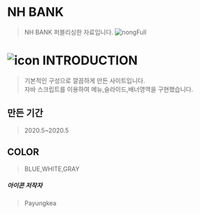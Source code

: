 # NH BANK
> NH BANK 퍼블리싱한 자료입니다.
![nongFull](https://user-images.githubusercontent.com/58199479/83517734-5ad41980-a514-11ea-9475-0612a586c4b0.png)

# ![icon](https://user-images.githubusercontent.com/58199479/83521495-472bb180-a51a-11ea-9491-fa6f1575d93f.png) INTRODUCTION
> 기본적인 구성으로 깔끔하게 만든 사이트입니다. <br>
> 자바 스크립트를 이용하여 메뉴,슬라이드,배너영역을 구현했습니다.<br>
>

## 만든 기간
> 2020.5~2020.5

## COLOR
> BLUE,WHITE,GRAY

##### 아이콘 저작자
> Payungkea


